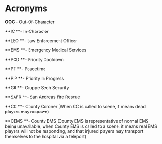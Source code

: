 # Acronyms

**OOC** - Out-Of-Character

**IC **- In-Character

**LEO **- Law Enforcement Officer

**EMS **- Emergency Medical Services

**PCD **- Priority Cooldown

**PT **- Peacetime

**PIP **- Priority In Progress

**G6 **- Gruppe Sech Security

**SAFR **- San Andreas Fire Rescue

**CC **- County Coroner (When CC is called to scene, it means dead players may respawn)

**CEMS **- County EMS (County EMS is representative of normal EMS being unavailable, when County EMS is called to a scene, it means real EMS players will not be responding, and that injured players may transport themselves to the hospital via a teleport)

